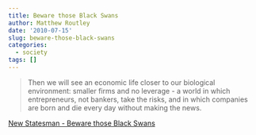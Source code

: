 ```yaml
---
title: Beware those Black Swans
author: Matthew Routley
date: '2010-07-15'
slug: beware-those-black-swans
categories:
  - society
tags: []
---
```


> Then we will see an economic life closer to our biological environment: smaller firms and no leverage - a world in which entrepreneurs, not bankers, take the risks, and in which companies are born and die every day without making the news.

<a href="http://www.newstatesman.com/ideas/2010/07/debt-system-mother-black">New Statesman - Beware those Black Swans</a>